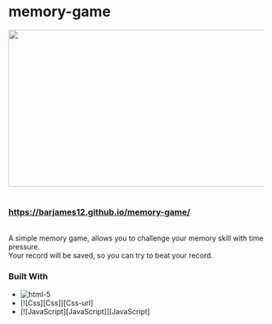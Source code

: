 # memory-game


<div align="center">
  <img width="600" height="310" src="https://user-images.githubusercontent.com/84085280/187908628-1b500316-a458-4bae-98f5-d3697807a425.gif">
</div>
</br>

### https://barjames12.github.io/memory-game/
</br>
A simple memory game, allows you to challenge your memory skill with time pressure. </br>
Your record will be saved, so you can try to beat your record. </br>

### Built With
 * ![html-5](https://user-images.githubusercontent.com/84085280/187910933-fc6c6139-410f-4ba4-a024-f3b04b4577b9.png)
* [![Css][Css]][Css-url]
* [![JavaScript][JavaScript]][JavaScript]




